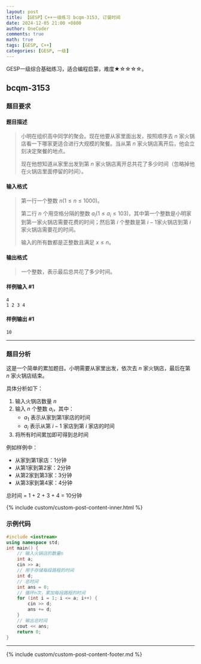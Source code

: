 ```yaml
---
layout: post
title: 【GESP】C++一级练习 bcqm-3153, 订餐时间
date: 2024-12-05 21:00 +0800
author: OneCoder
comments: true
math: true
tags: [GESP, C++]
categories: [GESP, 一级]
---
```

GESP一级综合基础练习，适合编程启蒙，难度★☆☆☆☆。

<!--more-->

## bcqm-3153

### 题目要求

#### 题目描述

>小明在组织高中同学的聚会。现在他要从家里面出发，按照顺序去 $n$ 家火锅店看一下哪家更适合进行大规模的聚餐。当从第 $n$ 家火锅店离开后，他会立刻决定聚餐的地点。
>
>现在他想知道从家里出发到第 $n$ 家火锅店离开总共花了多少时间（忽略掉他在火锅店里面停留的时间）。

#### 输入格式

>第一行一个整数 $n (1≤n≤1000)$。
>
>第二行 $n$ 个用空格分隔的整数 $a_i (1≤a_i≤103)$，其中第一个整数是小明家到第一家火锅店需要花费的时间；然后第 $i$ 个整数是第 $i−1$家火锅店到第 $i$ 家火锅店需要花的时间。
>
>输入的所有数都是正整数且满足 $x≤n$。

#### 输出格式

>一个整数，表示最后总共花了多少时间。

#### 样例输入 #1

```console
4
1 2 3 4
```

#### 样例输出 #1

```console
10
```

---

### 题目分析

这是一个简单的累加题目。小明需要从家里出发，依次去 $n$ 家火锅店，最后在第 $n$ 家火锅店结束。

具体分析如下：

1. 输入火锅店数量 $n$
2. 输入 $n$ 个整数 $a_i$，其中：
   - $a_1$ 表示从家到第1家店的时间
   - $a_i$ 表示从第 $i-1$ 家店到第 $i$ 家店的时间
3. 将所有时间累加即可得到总时间

例如样例中：

- 从家到第1家店：1分钟
- 从第1家到第2家：2分钟  
- 从第2家到第3家：3分钟
- 从第3家到第4家：4分钟

总时间 = 1 + 2 + 3 + 4 = 10分钟

{% include custom/custom-post-content-inner.html %}

### 示例代码

```cpp
#include <iostream>
using namespace std;
int main() {
    // 输入火锅店的数量n
    int a;
    cin >> a;
    // 用于存储每段路程的时间
    int d;
    // 总时间
    int ans = 0;
    // 循环n次，累加每段路程的时间
    for (int i = 1; i <= a; i++) {
        cin >> d;
        ans += d;
    }
    // 输出总时间
    cout << ans;
    return 0;
}
```

---

{% include custom/custom-post-content-footer.md %}
